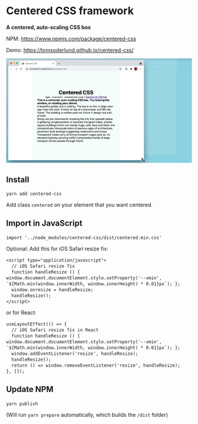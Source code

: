 # Centered CSS framework

**A centered, auto-scaling CSS box**

NPM: https://www.npmjs.com/package/centered-css

Demo: https://tomsoderlund.github.io/centered-css/

![Screenshot of Centered CSS](docs/demo.gif)


## Install

    yarn add centered-css

Add class `centered` on your element that you want centered.

## Import in JavaScript

    import '../node_modules/centered-css/dist/centered.min.css'

Optional: Add this for iOS Safari resize fix:

    <script type="application/javascript">
      // iOS Safari resize fix
      function handleResize () { window.document.documentElement.style.setProperty('--vmin', `${Math.min(window.innerWidth, window.innerHeight) * 0.01}px`); };
      window.onresize = handleResize;
      handleResize();
    </script>

or for React:

    useLayoutEffect(() => {
      // iOS Safari resize fix in React
      function handleResize () { window.document.documentElement.style.setProperty('--vmin', `${Math.min(window.innerWidth, window.innerHeight) * 0.01}px`); };
      window.addEventListener('resize', handleResize);
      handleResize();
      return () => window.removeEventListener('resize', handleResize);
    }, []);

## Update NPM

    yarn publish

(Will run `yarn prepare` automatically, which builds the `/dist` folder)
